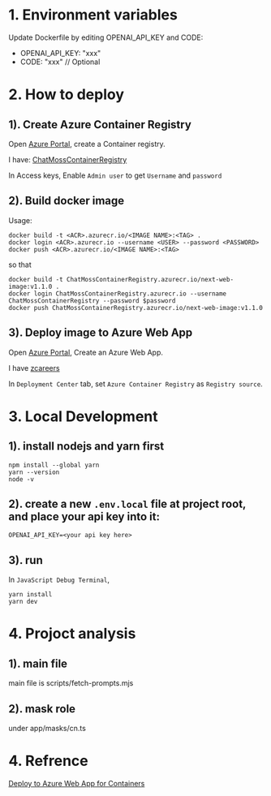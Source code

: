 # 1. Environment variables
Update Dockerfile by editing OPENAI_API_KEY and CODE:
- OPENAI_API_KEY: "xxx"
- CODE: "xxx"  // Optional

# 2. How to deploy

## 1). Create Azure Container Registry
Open [Azure Portal](https://portal.azure.com/#home), create a Container registry.

I have: [ChatMossContainerRegistry](https://portal.azure.com/#@xiaolinge360gmail.onmicrosoft.com/resource/subscriptions/900e34fe-4cd6-4fee-8583-080482d4d92f/resourceGroups/ResourceGroupXinglinYu/providers/Microsoft.ContainerRegistry/registries/ChatMossContainerRegistry/accessKey)

In Access keys, Enable `Admin user` to get `Username` and `password`

## 2). Build docker image
Usage:
```shell
docker build -t <ACR>.azurecr.io/<IMAGE NAME>:<TAG> .
docker login <ACR>.azurecr.io --username <USER> --password <PASSWORD>
docker push <ACR>.azurecr.io/<IMAGE NAME>:<TAG> 
``` 
so that
```shell
docker build -t ChatMossContainerRegistry.azurecr.io/next-web-image:v1.1.0 .
docker login ChatMossContainerRegistry.azurecr.io --username ChatMossContainerRegistry --password $password
docker push ChatMossContainerRegistry.azurecr.io/next-web-image:v1.1.0
``` 

## 3). Deploy image to Azure Web App
Open [Azure Portal](https://portal.azure.com/#home), Create an Azure Web App.

I have [zcareers](https://portal.azure.com/#@xiaolinge360gmail.onmicrosoft.com/resource/subscriptions/900e34fe-4cd6-4fee-8583-080482d4d92f/resourceGroups/ResourceGroupXinglinYu/providers/Microsoft.Web/sites/zcareers/appServices)

In `Deployment Center` tab, set `Azure Container Registry` as `Registry source`. 


# 3. Local Development
## 1). install nodejs and yarn first
```shell
npm install --global yarn
yarn --version
node -v
```

## 2). create a new `.env.local` file at project root, and place your api key into it:
```shell
OPENAI_API_KEY=<your api key here>
```

## 3). run
In `JavaScript Debug Terminal`, 
```
yarn install
yarn dev
```

# 4. Projoct analysis

## 1). main file
main file is scripts/fetch-prompts.mjs

## 2). mask role
under app/masks/cn.ts


# 4. Refrence
[Deploy to Azure Web App for Containers](https://learn.microsoft.com/en-us/azure/devops/pipelines/apps/cd/deploy-docker-webapp?view=azure-devops&tabs=python%2Cclassic)
